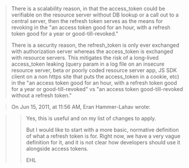 > There is a scalability reason, in that the access_token could be verifiable on the resource server without DB lookup or a call out to a central server, then the refresh token serves as the means for revoking in the "an access token good for an hour, with a refresh token good for a year or good-till-revoked."
>
> 	There is a security reason, the refresh_token is only ever exchanged with authorization server whereas the access_token is exchanged with resource servers.  This mitigates the risk of a long-lived access_token leaking (query param in a log file on an insecure resource server, beta or poorly coded resource server app, JS SDK client on a non https site that puts the access_token in a cookie, etc) in the "an access token good for an hour, with a refresh token good for a year or good-till-revoked" vs "an access token good-till-revoked without a refresh token."

> On Jun 15, 2011, at 11:56 AM, Eran Hammer-Lahav wrote:

> > Yes, this is useful and on my list of changes to apply.
> > 
> > But I would like to start with a more basic, normative definition of what a refresh token is for. Right now, we have a very vague definition for it, and it is not clear how developers should use it alongside access tokens.
> > 
> > EHL

